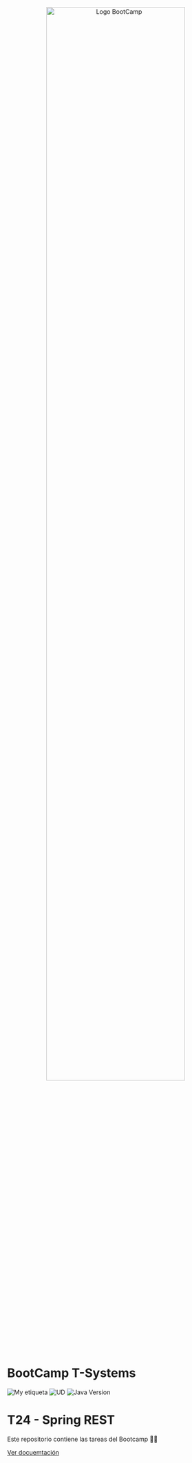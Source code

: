 <div align="center"><img width="80%"  src="https://github.com/TECHMA-Bootcamp-FullStack-Java-Angular/dmb-tsys-java-2010-ta15/blob/main/docs/logoDark.png?raw=trueg"  alt="Logo BootCamp" /></div>

# BootCamp T-Systems

![My etiqueta](https://img.shields.io/badge/David%20Maza-DiveCode%F0%9F%90%99-blue) ![UD](https://img.shields.io/badge/TA-24-orange)  ![Java Version](https://img.shields.io/badge/JAVA-SprintBoot-red)

# T24 - Spring REST

Este repositorio contiene las tareas del Bootcamp 👨‍💻

[ Ver docuemtación](https://documenter.getpostman.com/view/23174140/2s9YXfcicf)
